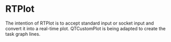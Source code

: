 # RTPlot

The intention of RTPlot is to accept standard input or socket input and convert it into a real-time plot. QTCustomPlot is being adapted to create the task graph lines.
